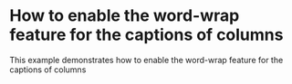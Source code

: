 # How to enable the word-wrap feature for the captions of columns


<p>This example demonstrates how to enable the word-wrap feature for the captions of columns</p>

<br/>


